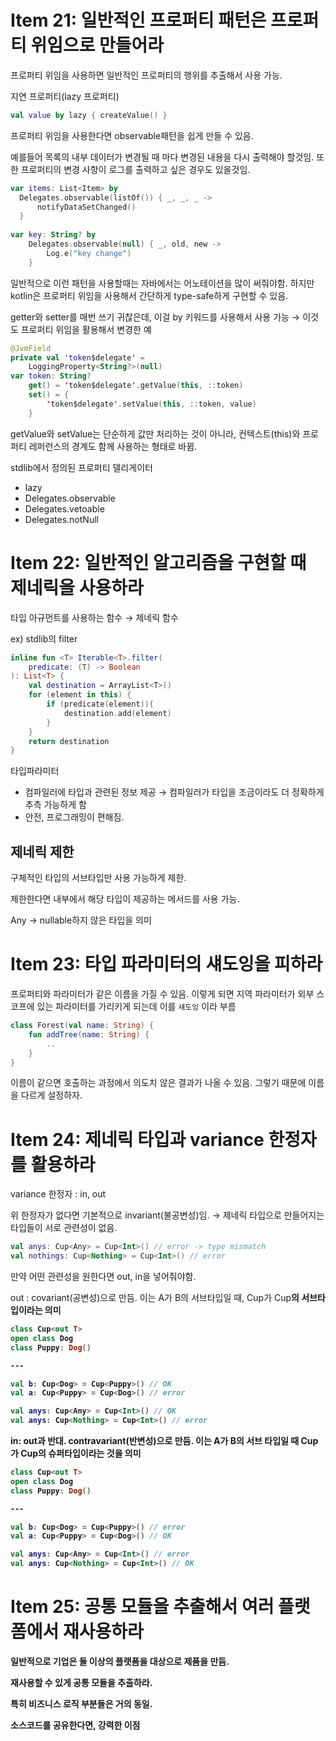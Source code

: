 # Item 21: 일반적인 프로퍼티 패턴은 프로퍼티 위임으로 만들어라

프로퍼티 위임을 사용하면 일반적인 프로퍼티의 행위를 추출해서 사용 가능.

지연 프로퍼티(lazy 프로퍼티)

```kotlin
val value by lazy { createValue() }
```

프로퍼티 위임을 사용한다면 observable패턴을 쉽게 만들 수 있음.

예를들어 목록의 내부 데이터가 변경될 때 마다 변경된 내용을 다시 출력해야 할것임. 또한 프로퍼티의 변경 사항이 로그를 출력하고 싶은 경우도 있을것임. 

```kotlin
var items: List<Item> by 
  Delegates.observable(listOf()) { _, _, _ ->
	  notifyDataSetChanged()
  }
  
var key: String? by
	Delegates.observable(null) { _, old, new -> 
		Log.e("key change")
	}
```

일반적으로 이런 패턴을 사용할때는 자바에서는 어노테이션을 많이 써줘야함. 하지만 kotlin은 프로퍼티 위임을 사용해서 간단하게 type-safe하게 구현할 수 있음.

getter와 setter를 매번 쓰기 귀찮은데, 이걸 by 키워드를 사용해서 사용 가능 → 이것도 프로퍼티 위임을 활용해서 변경한 예

```kotlin
@JvmField
private val 'token$delegate' = 
	LoggingProperty<String?>(null)
var token: String?
	get() = 'token$delegate'.getValue(this, ::token)
	set() = {
		'token$delegate'.setValue(this, ::token, value)
	}
```

getValue와 setValue는 단순하게 값만 처리하는 것이 아니라, 컨텍스트(this)와 프로퍼티 레퍼런스의 경계도 함께 사용하는 형태로 바뀜.

stdlib에서 정의된 프로퍼티 델리게이터

- lazy
- Delegates.observable
- Delegates.vetoable
- Delegates.notNull

# Item 22: 일반적인 알고리즘을 구현할 때 제네릭을 사용하라

타입 아규먼트를 사용하는 함수 → 제네릭 함수

ex) stdlib의 filter

```kotlin
inline fun <T> Iterable<T>.filter(
	predicate: (T) -> Boolean
): List<T> {
	val destination = ArrayList<T>()
	for (element in this) {
		if (predicate(element)){
			destination.add(element)
		}
	}
	return destination
}
```

타입파라미터

- 컴파일러에 타입과 관련된 정보 제공 → 컴파일러가 타입을 조금이라도 더 정확하게 추측 가능하게 함
- 안전, 프로그래밍이 편해짐.

## 제네릭 제한

구체적인 타입의 서브타입만 사용 가능하게 제한.

제한한다면 내부에서 해당 타입이 제공하는 메서드를 사용 가능.

Any → nullable하지 않은 타입을 의미

# Item 23: 타입 파라미터의 섀도잉을 피하라

프로퍼티와 파라미터가 같은 이름을 가질 수 있음. 이렇게 되면 지역 파라미터가 외부 스코프에 있는 파라미터를 가리키게 되는데 이를 `섀도잉` 이라 부름

```kotlin
class Forest(val name: String) {
	fun addTree(name: String) {
		..
	}
}
```

이름이 같으면 호출하는 과정에서 의도치 않은 결과가 나올 수 있음. 그렇기 때문에 이름을 다르게 설정하자.

# Item 24: 제네릭 타입과 variance 한정자를 활용하라

variance 한정자 : in, out

위 한정자가 없다면 기본적으로 invariant(불공변성)임. → 제네릭 타입으로 만들어지는 타입들이 서로 관련성이 없음.

```kotlin
val anys: Cup<Any> = Cup<Int>() // error -> type mismatch
val nothings: Cup<Nothing> = Cup<Int>() // error
```

만약 어떤 관련성을 원한다면 out, in을 넣어줘야함.

out : covariant(공변성)으로 만듬. 이는 A가 B의 서브타입일 때, Cup<A>가 Cup<B>의 서브타입이라는 의미

```kotlin
class Cup<out T>
open class Dog
class Puppy: Dog()

---

val b: Cup<Dog> = Cup<Puppy>() // OK
val a: Cup<Puppy> = Cup<Dog>() // error

val anys: Cup<Any> = Cup<Int>() // OK
val anys: Cup<Nothing> = Cup<Int>() // error
```

in: out과 반대. contravariant(반변성)으로 만듬. 이는 A가 B의 서브 타입일 때 Cup<A>가 Cup<B>의 슈퍼타입이라는 것을 의미

```kotlin
class Cup<out T>
open class Dog
class Puppy: Dog()

---

val b: Cup<Dog> = Cup<Puppy>() // error
val a: Cup<Puppy> = Cup<Dog>() // OK

val anys: Cup<Any> = Cup<Int>() // error
val anys: Cup<Nothing> = Cup<Int>() // OK
```

# Item 25: 공통 모듈을 추출해서 여러 플랫폼에서 재사용하라

일반적으로 기업은 둘 이상의 플랫폼을 대상으로 제품을 만듬.

재사용할 수 있게 공통 모듈을 추출하라.

특히 비즈니스 로직 부분들은 거의 동일.

소스코드를 공유한다면, 강력한 이점
